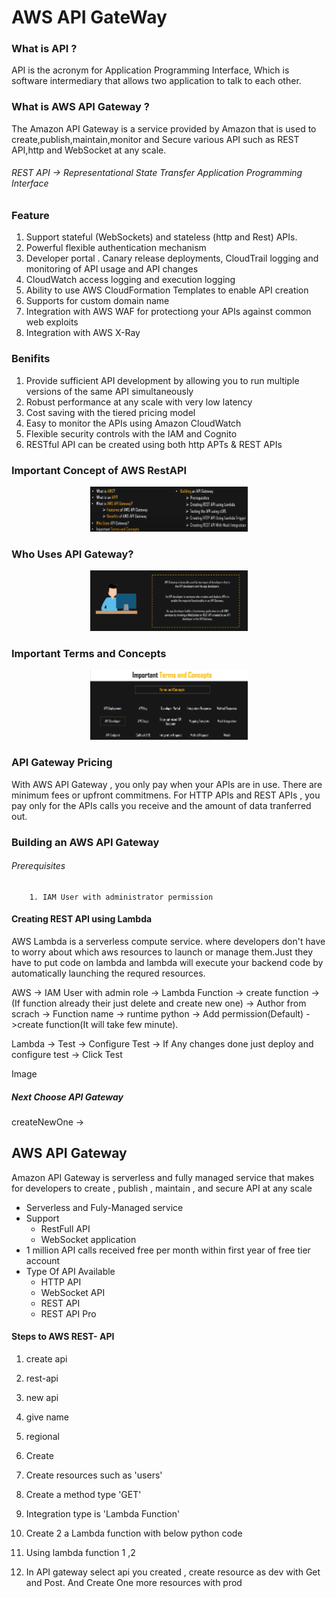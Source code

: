 # AWS API GateWay

### What is API ?
API is the acronym for Application Programming Interface, Which is software intermediary that allows two application to talk to each other.


### What is AWS API Gateway ?
The Amazon API Gateway is a service provided by Amazon that is used to create,publish,maintain,monitor and Secure various API such as REST API,http and WebSocket at any scale.

###### REST API -> Representational State Transfer Application Programming Interface

### Feature 
1. Support stateful (WebSockets) and stateless (http and Rest) APIs.
2. Powerful flexible authentication mechanism
3. Developer portal . Canary release deployments, CloudTrail logging and monitoring of API usage and API changes
4. CloudWatch access logging and execution logging 
5. Ability to use AWS CloudFormation Templates to enable API creation
6. Supports for custom domain name
7. Integration with AWS WAF for protectiong your APIs against common web exploits
8. Integration with AWS X-Ray

### Benifits 
1. Provide sufficient API development by allowing you to run multiple versions of the same API simultaneously
2. Robust performance at any scale with very low latency
3. Cost saving with the tiered pricing model 
4. Easy to monitor the APIs using Amazon CloudWatch
5. Flexible security controls with the IAM and Cognito 
6. RESTful API can be created using both http APTs & REST APIs



### Important Concept of AWS RestAPI
<div align="center">
  <img src="./public/1api.png" alt="Logo" width="50%" height="50%">
</div>

### Who Uses API Gateway?
<div align="center">
  <img src="./public/2api.png" alt="Logo" width="50%" height="50%">
</div>


### Important Terms and Concepts
<div align="center">
  <img src="./public/3api.png" alt="Logo" width="50%" height="50%">
</div>

### API Gateway Pricing 
With AWS API Gateway , you only pay when your APIs are in use. There are minimum fees or upfront commitmens. For HTTP APIs and REST APIs , you pay only for the APIs calls you receive and the amount of data tranferred out.

###  Building an AWS API Gateway
###### Prerequisites
        1. IAM User with administrator permission

#### Creating REST API using Lambda
AWS Lambda is a serverless compute service. where developers don't have to worry about which aws resources to launch or manage them.Just they have to put code on lambda and lambda will execute your backend code by automatically launching the requred resources.

AWS -> IAM User with admin role -> Lambda Function -> create function -> (If function already their just delete and create new one) -> Author from scrach -> Function name -> runtime python -> Add permission(Default) ->create function(It will take few minute).

Lambda -> Test -> Configure Test -> If Any changes done just deploy and configure test -> Click Test 

Image

##### Next Choose API Gateway
createNewOne -> 




## AWS API Gateway
Amazon API Gateway is serverless and fully managed service that makes for developers to create , publish , maintain , and secure API at any scale 

  - Serverless and Fuly-Managed service
  - Support
    - RestFull API
    - WebSocket application
  - 1 million API calls received free per month within first year of free tier account 
  - Type Of API Available 
    - HTTP API 
    - WebSocket API 
    - REST API 
    - REST API Pro

#### Steps to AWS REST- API
1. create api
2. rest-api
3. new api
4. give name
5. regional
6. Create 

7. Create resources such as 'users'
8. Create a method type 'GET' 
9. Integration type is 'Lambda Function' 
10. Create 2 a Lambda function with below python code 
11. Using lambda function 1 ,2 
12. In API gateway select api you created , create resource  as dev with Get and Post. And Create One more resources with prod